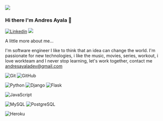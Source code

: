  <img align="center" src="https://i.imgur.com/XGELgMA.png?1" />
 
### Hi there I'm Andres Ayala 👋

[![Linkedin](https://img.shields.io/badge/linkedin-%230077B5.svg?&style=for-the-badge&logo=linkedin&logoColor=white&color=071A2C)](https://www.linkedin.com/in/cexperto/)
<a href="https://platzi.com/p/andresayala/" style="margin-right:10px"><img src="https://img.shields.io/badge/Platzi-98CA3F.svg?&style=for-the-badge&logo=platzi&logoColor=white"/>
</a>

A little more about me...

I'm software engineer I like to think that an idea can change the world. I'm passionate for new technologies, i like the music, movies, series, workout, i love workteam and I never stop learning, let's work together, contact me andresayaladev@gmail.com

    
![Git](https://img.shields.io/badge/_-Git-292e33?style=flat-square&logo=git&logoColor=fff)
![GitHub](https://img.shields.io/badge/_-GitHub-292e33?style=flat-square&logo=github)

![Python](https://img.shields.io/badge/_-Python-292e33?style=flat-square&logo=python&logoColor=fff)
![Django](https://img.shields.io/badge/_-Django-292e33?style=flat-square&logo=Django&logoColor=fff)
![Flask](https://img.shields.io/badge/_-Flask-292e33?style=flat-square&logo=Flask&logoColor=fff)

![JavaScript](https://img.shields.io/badge/_-JavaScript-292e33?style=flat-square&logo=javascript&logoColor=fff)

![MySQL](https://img.shields.io/badge/_-MySQL-292e33?style=flat-square&logo=MySQL&logoColor=fff)
![PostgreSQL](https://img.shields.io/badge/_-PostgreSQL-292e33?style=flat-square&logo=PostgreSQL&logoColor=fff)

![Heroku](https://img.shields.io/badge/_-Heroku-292e33?style=flat-square&logo=heroku&logoColor=fff)

<!--
**cexperto/cexperto** is a ✨ _special_ ✨ repository because its `README.md` (this file) appears on your GitHub profile.

Here are some ideas to get you started:

- 🔭 I’m currently working on ...
- 🌱 I’m currently learning ...
- 👯 I’m looking to collaborate on ...
- 🤔 I’m looking for help with ...
- 💬 Ask me about ...
- 📫 How to reach me: ...
- 😄 Pronouns: ...
- ⚡ Fun fact: ...
-->
